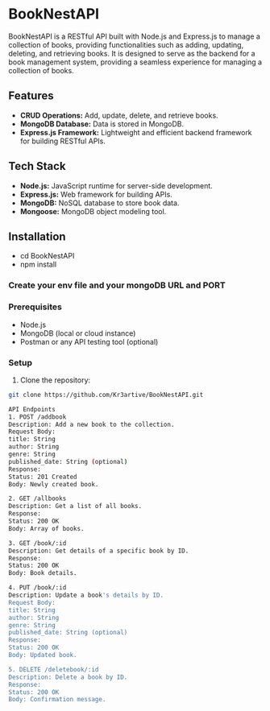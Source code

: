 # BookNestAPI

BookNestAPI is a RESTful API built with Node.js and Express.js to manage a collection of books, providing functionalities such as adding, updating, deleting, and retrieving books. It is designed to serve as the backend for a book management system, providing a seamless experience for managing a collection of books.

## Features

- **CRUD Operations:** Add, update, delete, and retrieve books.
- **MongoDB Database:** Data is stored in MongoDB.
- **Express.js Framework:** Lightweight and efficient backend framework for building RESTful APIs.

## Tech Stack

- **Node.js:** JavaScript runtime for server-side development.
- **Express.js:** Web framework for building APIs.
- **MongoDB:** NoSQL database to store book data.
- **Mongoose:** MongoDB object modeling tool.

## Installation
- cd BookNestAPI
- npm install

### Create your env file and your mongoDB URL and PORT

### Prerequisites

- Node.js
- MongoDB (local or cloud instance)
- Postman or any API testing tool (optional)

### Setup

1. Clone the repository:

```bash
git clone https://github.com/Kr3artive/BookNestAPI.git

API Endpoints
1. POST /addbook
Description: Add a new book to the collection.
Request Body:
title: String
author: String
genre: String
published_date: String (optional)
Response:
Status: 201 Created
Body: Newly created book.

2. GET /allbooks
Description: Get a list of all books.
Response:
Status: 200 OK
Body: Array of books.

3. GET /book/:id
Description: Get details of a specific book by ID.
Response:
Status: 200 OK
Body: Book details.

4. PUT /book/:id
Description: Update a book's details by ID.
Request Body:
title: String
author: String
genre: String
published_date: String (optional)
Response:
Status: 200 OK
Body: Updated book.

5. DELETE /deletebook/:id
Description: Delete a book by ID.
Response:
Status: 200 OK
Body: Confirmation message.

